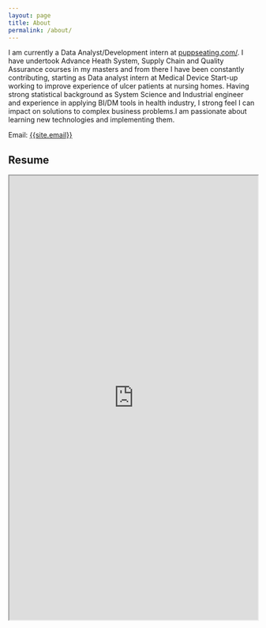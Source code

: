 ```yaml
---
layout: page
title: About
permalink: /about/
---
```

<p>
I am currently a Data Analyst/Development intern at <a href="https://puppseating.com/" target="_blank">puppseating.com/</a>. I have undertook Advance Heath System, Supply Chain and Quality Assurance courses in my masters and from there I have been constantly contributing, starting as Data analyst intern at Medical Device Start-up working to improve experience of ulcer patients at nursing homes. Having strong statistical background as System Science and Industrial engineer and experience in applying BI/DM tools in health industry, I strong feel I can impact on solutions to complex business problems.I am passionate about learning new technologies and implementing them. 
</p>

Email: <a href="mailto:{{site.email}}?Subject=From Blog Site:">{{site.email}}</a>

## Resume
<iframe src="https://drive.google.com/drive/u/0/folders/190MX0kAMfkRSITgAz-Dnl7DGA-7YQEnA" width="100%" height="900"></iframe>
 
